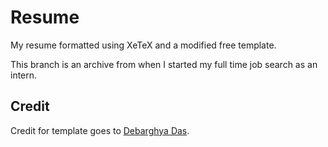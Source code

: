# Resume
My resume formatted using XeTeX and a modified free template.

This branch is an archive from when I started my full time job search as an intern.

## Credit
Credit for template goes to [Debarghya Das](https://github.com/deedydas/Deedy-Resume).